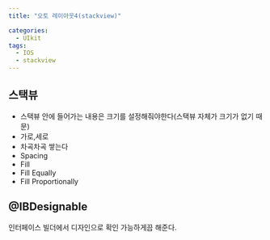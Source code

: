 ```yaml
---
title: "오토 레이아웃4(stackview)"

categories:
  - UIkit
tags:
  - IOS
  - stackview
---
```


## 스택뷰
- 스택뷰 안에 들어가는 내용은 크기를 설정해줘야한다(스택뷰 자체가 크기가 없기 때문)
- 가로,세로  
- 차곡차곡 쌓는다  
- Spacing
- Fill
- Fill Equally
- Fill Proportionally

## @IBDesignable
인터페이스 빌더에서 디자인으로 확인 가능하게끔 해준다.  
